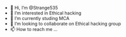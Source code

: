 - 👋 Hi, I’m @Strange535
- 👀 I’m interested in Ethical hacking
- 🌱 I’m currently studing MCA
- 💞️ I’m looking to collaborate on Ethical hacking group
- 📫 How to reach me ...

<!---
Strange535/Strange535 is a ✨ special ✨ repository because its `README.md` (this file) appears on your GitHub profile.
You can click the Preview link to take a look at your changes.
--->
